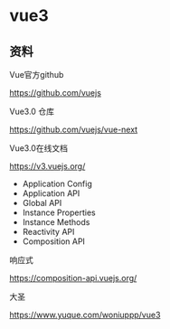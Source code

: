 # vue3

## 资料

Vue官方github

https://github.com/vuejs



Vue3.0 仓库

https://github.com/vuejs/vue-next

Vue3.0在线文档

https://v3.vuejs.org/

- Application Config
- Application API
- Global API
- Instance Properties
- Instance Methods
- Reactivity API
- Composition API



响应式

https://composition-api.vuejs.org/



大圣

https://www.yuque.com/woniuppp/vue3

